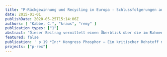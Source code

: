 ```yaml
---
title: "P-Rückgewinnung und Recycling in Europa - Schlussfolgerungen aus dem Projekt P-REX"
date: 2015-01-01
publishDate: 2020-05-25T15:14:06Z
authors: [ "Kabbe, C.", "kraus", "remy" ]
publication_types: ["1"]
abstract: "Dieser Beitrag vermittelt einen Überblick über die im Rahmen des EU Projektes P-REX erzielten Ergebnisse und Schlussfolgerungen. Neben der Bewertung von praxisrelevanten Verfahren zur Phosphorrückgewinnung aus dem Abwasserpfad und den jeweiligen Recyclaten geht es vor allem auch um Aspekte zur flächendeckenden Implementierung und Marktentwicklung. Vor allem integrative Ansätze, die auf eine bessere Ausnutzung der bereits vorhandenen Infrastruktur zur Optimierung des Phosphorrecyclings abzielen, bieten vielversprechende und vor allem kurzfristig umsetzbare Lösungen. Um jedoch Anreize für deren Umsetzung zu schaffen, bedarf es Entscheidungen und verlässlicher politischer Weichenstellungen. Für den Fall des Phosphorrecycling haben Goethes Worte „Wissen ist nicht genug, wir müssen auch anwenden! Wollen ist nicht genug, wir müssen auch tun!“ höchste Aktualität."
featured: false
publication: ' p 19 *In:* Kongress Phosphor – Ein kritischer Rohstoff mit Zukunft. Stuttgart. 24-25 June 2015'
projects: ["p-rex"]
---
```


